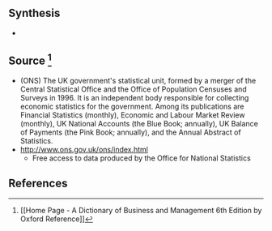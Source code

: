 ## Synthesis
- 
## Source [^1]
- (ONS) The UK government's statistical unit, formed by a merger of the Central Statistical Office and the Office of Population Censuses and Surveys in 1996. It is an independent body responsible for collecting economic statistics for the government. Among its publications are Financial Statistics (monthly), Economic and Labour Market Review (monthly), UK National Accounts (the Blue Book; annually), UK Balance of Payments (the Pink Book; annually), and the Annual Abstract of Statistics.
- http://www.ons.gov.uk/ons/index.html
	- Free access to data produced by the Office for National Statistics
## References

[^1]: [[Home Page - A Dictionary of Business and Management 6th Edition by Oxford Reference]]